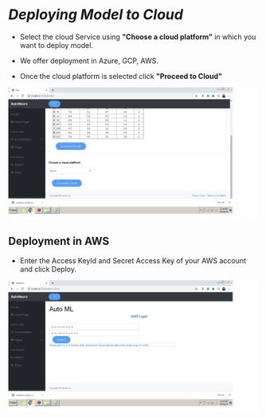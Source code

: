 # **_Deploying Model to Cloud_**

- Select the cloud Service using **"Choose a cloud platform"** in which you want to deploy model. 

- We offer deployment in Azure, GCP, AWS.

- Once the cloud platform is selected click **"Proceed to Cloud"**


![Deploy](../img/12.png)

## Deployment in AWS
- Enter the Access KeyId and Secret Access Key of your AWS account and click Deploy.

![AWS](../img/13.png)
